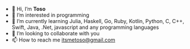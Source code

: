 - 👋 Hi, I’m **Toso**
- 👀 I’m interested in programming 
- 🌱 I’m currently learning Julia, Haskell, Go, Ruby, Kotlin, Python, C, C++, Swift, Java, .Net, javascript and any programming languages  
- 💞️ I’m looking to collaborate with you
- 📫 How to reach me itsmetoso@gmail.com

<!---
itsmetoso/itsmetoso is a ✨ special ✨ repository because its `README.md` (this file) appears on your GitHub profile.
You can click the Preview link to take a look at your changes.
--->
